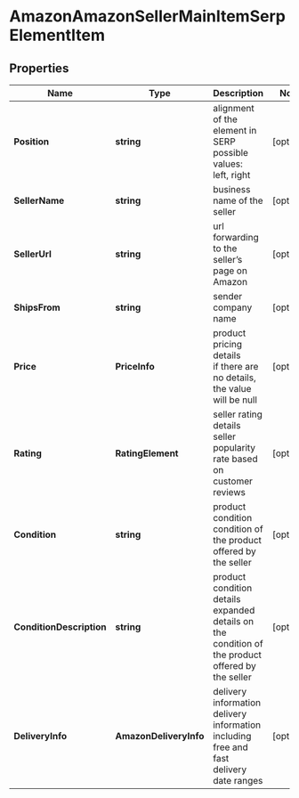 # AmazonAmazonSellerMainItemSerpElementItem


## Properties

| Name | Type | Description | Notes |
|------------ | ------------- | ------------- | -------------|
**Position** | **string** | alignment of the element in SERP<br>possible values:<br>left, right |[optional]|
**SellerName** | **string** | business name of the seller |[optional]|
**SellerUrl** | **string** | url forwarding to the seller’s page on Amazon |[optional]|
**ShipsFrom** | **string** | sender company name |[optional]|
**Price** | **PriceInfo** | product pricing details<br>if there are no details, the value will be null |[optional]|
**Rating** | **RatingElement** | seller rating details<br>seller popularity rate based on customer reviews |[optional]|
**Condition** | **string** | product condition<br>condition of the product offered by the seller |[optional]|
**ConditionDescription** | **string** | product condition details<br>expanded details on the condition of the product offered by the seller |[optional]|
**DeliveryInfo** | **AmazonDeliveryInfo** | delivery information<br>delivery information including free and fast delivery date ranges |[optional]|
